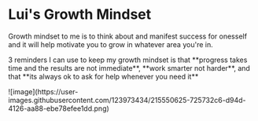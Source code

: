 <h1> Lui's Growth Mindset </h1>
<p> Growth mindset to me is to think about and manifest success for onesself and it will help motivate you to grow in whatever area you're in. </p>
<p> 3 reminders I can use to keep my growth mindset is that **progress takes time and the results are not immediate**, **work smarter not harder**, and that **its always ok to ask for help whenever you need it** </p>
![image](https://user-images.githubusercontent.com/123973434/215550625-725732c6-d94d-4126-aa88-ebe78efee1dd.png)

